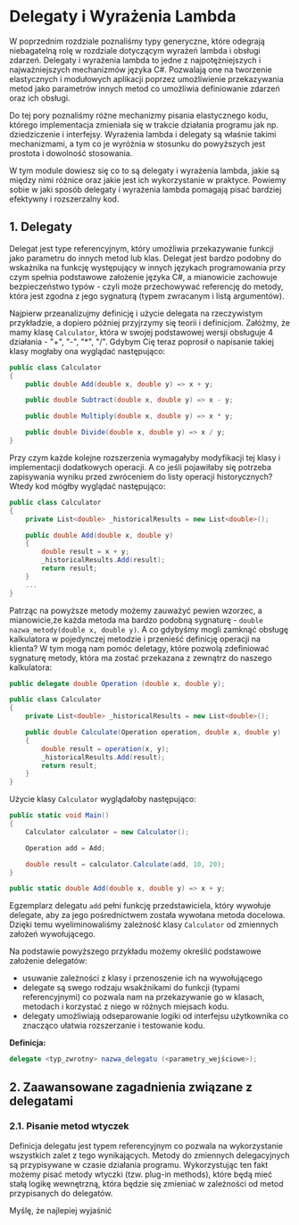 # Delegaty i Wyrażenia Lambda

W poprzednim rozdziale poznaliśmy typy generyczne, które odegrają niebagatelną rolę w rozdziale dotyczącym wyrażeń lambda i obsługi zdarzeń. Delegaty i wyrażenia lambda to jedne z najpotężniejszych i najważniejszych mechanizmów języka C#. Pozwalają one na tworzenie elastycznych i modułowych aplikacji poprzez umożliwienie przekazywania metod jako parametrów innych metod co umożliwia definiowanie zdarzeń oraz ich obsługi.

Do tej pory poznaliśmy różne mechanizmy pisania elastycznego kodu, którego implementacja zmieniała się w trakcie działania programu jak np. dziedziczenie i interfejsy. Wyrażenia lambda i delegaty są właśnie takimi mechanizmami, a tym co je wyróżnia w stosunku do powyższych jest prostota i dowolność stosowania.

W tym module dowiesz się co to są delegaty i wyrażenia lambda, jakie są między nimi różnice oraz jakie jest ich wykorzystanie w praktyce. Powiemy sobie w jaki sposób delegaty i wyrażenia lambda pomagają pisać bardziej efektywny i rozszerzalny kod.

## 1. Delegaty

Delegat jest type referencyjnym, który umożliwia przekazywanie funkcji jako parametru do innych metod lub klas. Delegat jest bardzo podobny do wskażnika na funkcję występujący w innych językach programowania przy czym spełnia podstawowe założenie języka C#, a mianowicie zachowuje bezpieczeństwo typów - czyli może przechowywać referencję do metody, która jest zgodna z jego sygnaturą (typem zwracanym i listą argumentów).

Najpierw przeanalizujmy definicję i użycie delegata na rzeczywistym przykładzie, a dopiero później przyjrzymy się teorii i definicjom. Załóżmy, że mamy klasę `Calculator`, która w swojej podstawowej wersji obsługuje 4 działania - "+", "-", "\*", "/". Gdybym Cię teraz poprosił o napisanie takiej klasy mogłaby ona wyglądać następująco:

```csharp
public class Calculator
{
    public double Add(double x, double y) => x + y;

    public double Subtract(double x, double y) => x - y;

    public double Multiply(double x, double y) => x * y;

    public double Divide(double x, double y) => x / y;
}
```

Przy czym każde kolejne rozszerzenia wymagałyby modyfikacji tej klasy i implementacji dodatkowych operacji. A co jeśli pojawiłaby się potrzeba zapisywania wyniku przed zwróceniem do listy operacji historycznych? Wtedy kod mógłby wyglądać następująco:

```csharp
public class Calculator
{
    private List<double> _historicalResults = new List<double>();

    public double Add(double x, double y)
    {
        double result = x + y;
        _historicalResults.Add(result);
        return result;
    }
    ...
}
```

Patrząc na powyższe metody możemy zauważyć pewien wzorzec, a mianowicie,że każda metoda ma bardzo podobną sygnaturę - `double nazwa_metody(double x, double y)`. A co gdybyśmy mogli zamknąć obsługę kalkulatora w pojedynczej metodzie i przenieść definicję operacji na klienta? W tym mogą nam pomóc deletagy, które pozwolą zdefiniować sygnaturę metody, która ma zostać przekazana z zewnątrz do naszego kalkulatora:

```csharp
public delegate double Operation (double x, double y);

public class Calculator
{
    private List<double> _historicalResults = new List<double>();

    public double Calculate(Operation operation, double x, double y)
    {
        double result = operation(x, y);
        _historicalResults.Add(result);
        return result;
    }
}
```

Użycie klasy `Calculator` wyglądałoby następująco:

```csharp
public static void Main()
{
    Calculator calculator = new Calculator();

    Operation add = Add;

    double result = calculator.Calculate(add, 10, 20);
}

public static double Add(double x, double y) => x + y;
```

Egzemplarz delegatu `add` pełni funkcję przedstawiciela, który wywołuje delegate, aby za jego pośrednictwem została wywołana metoda docelowa. Dzięki temu wyeliminowaliśmy zależność klasy `Calculator` od zmiennych założeń wywołującego.

Na podstawie powyższego przykładu możemy określić podstawowe założenie delegatów:

- usuwanie zależności z klasy i przenoszenie ich na wywołującego
- delegate są swego rodzaju wsakźnikami do funkcji (typami referencyjnymi) co pozwala nam na przekazywanie go w klasach, metodach i korzystać z niego w różnych miejsach kodu.
- delegaty umożliwiają odseparowanie logiki od interfejsu użytkownika co znacząco ułatwia rozszerzanie i testowanie kodu.

**Definicja:**

```csharp
delegate <typ_zwrotny> nazwa_delegatu (<parametry_wejściowe>);
```

## 2. Zaawansowane zagadnienia związane z delegatami

### 2.1. Pisanie metod wtyczek

Definicja delegatu jest typem referencyjnym co pozwala na wykorzystanie wszystkich zalet z tego wynikających. Metody do zmiennych delegacyjnych są przypisywane w czasie działania programu. Wykorzystując ten fakt możemy pisać metody wtyczki (tzw. plug-in methods), które będą mieć stałą logikę wewnętrzną, która będzie się zmieniać w zależności od metod przypisanych do delegatów.

Myślę, że najlepiej wyjaśnić
